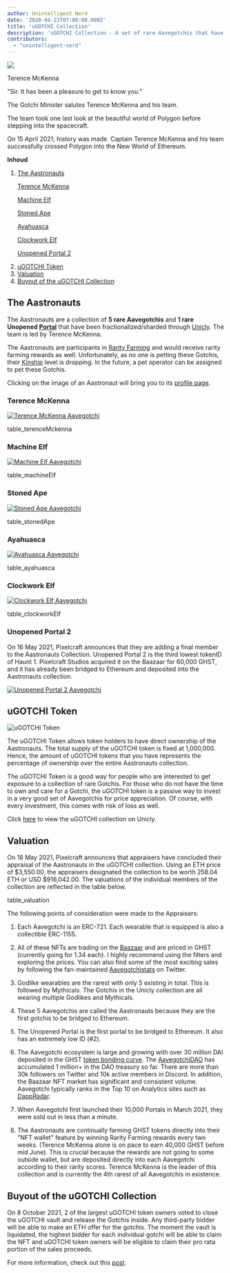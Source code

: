 ```yaml
---
author: Unintelligent Nerd
date: '2020-04-23T07:00:00.000Z'
title: 'uGOTCHI Collection'
description: 'uGOTCHI Collection - A set of rare Aavegotchis that have been fractionalized/sharded through Unicly'
contributors:
  - "unintelligent-nerd"
---
```


<div class="headerImageContainer">
<img class="headerImage" src="/ugotchi/terence-mckenna.svg">
<p class="headerImageText">Terence McKenna</p>
</div>

"Sir. It has been a pleasure to get to know you."

The Gotchi Minister salutes Terence McKenna and his team.

The team took one last look at the beautiful world of Polygon before stepping into the spacecraft.

On 15 April 2021, history was made. Captain Terence McKenna and his team successfully crossed Polygon into the New World of Ethereum.

<div class="contentsBox">

**Inhoud**

<ol>
<li><a href=#the-aastronauts>The Aastronauts</a></li>
<p><a href=#terence-mckenna>Terence McKenna</a></p>
<p><a href=#machine-elf>Machine Elf</a></p>
<p><a href=#stoned-ape>Stoned Ape</a></p>
<p><a href=#ayahuasca>Ayahuasca</a></p>
<p><a href=#clockwork-elf>Clockwork Elf</a></p>
<p><a href=#unopened-portal-2>Unopened Portal 2</a></p>
<li><a href=#ugotchi-token>uGOTCHI Token</a></li>
<li><a href=#valuation>Valuation</a></li>
<li><a href=#buyout-of-the-ugotchi-collection>Buyout of the uGOTCHI Collection</a></li>
</ol>

</div>

## The Aastronauts

The Aastronauts are a collection of **5 rare Aavegotchis** and **1 rare Unopened [Portal](/portals)** that have been fractionalized/sharded through [Unicly](https://www.unic.ly/). The team is led by Terence McKenna.

The Aastronauts are participants in [Rarity Farming](/rarity-farming) and would receive rarity farming rewards as well. Unfortunately, as no one is petting these Gotchis, their [Kinship](/traits#kinship) level is dropping. In the future, a pet operator can be assigned to pet these Gotchis.

Clicking on the image of an Aastronaut will bring you to its [profile page](/aavegotchi-profile).

### Terence McKenna

<a href="https://aavegotchi.com/gotchi/1549" target="_blank"><img src = "/ugotchi/terence-mckenna.svg" alt = "Terence McKenna Aavegotchi"></a>

table_terenceMckenna

### Machine Elf

<a href="https://aavegotchi.com/gotchi/8062" target="_blank"><img src = "/ugotchi/machine-elf.svg" alt = "Machine Elf Aavegotchi"></a>

table_machineElf

### Stoned Ape

<a href="https://aavegotchi.com/gotchi/4479" target="_blank"><img src = "/ugotchi/stoned-ape.svg" alt = "Stoned Ape Aavegotchi"></a>

table_stonedApe

### Ayahuasca

<a href="https://aavegotchi.com/gotchi/9106" target="_blank"><img src = "/ugotchi/ayahuasca.svg" alt = "Ayahuasca Aavegotchi"></a>

table_ayahuasca

### Clockwork Elf

<a href="https://aavegotchi.com/gotchi/1306" target="_blank"><img src = "/ugotchi/clockwork-elf.svg" alt = "Clockwork Elf Aavegotchi"></a>

table_clockworkElf

### Unopened Portal 2

On 16 May 2021, Pixelcraft announces that they are adding a final member to the Aastronauts Collection. Unopened Portal 2 is the third lowest tokenID of Haunt 1. Pixelcraft Studios acquired it on the Baazaar for 60,000 GHST, and it has already been bridged to Ethereum and deposited into the Aastronauts collection.

<a href="https://aavegotchi.com/portal/2" target="_blank"><img src = "/ugotchi/unopened-portal-2.svg" alt = "Unopened Portal 2 Aavegotchi"></a>

## uGOTCHI Token

<img src = "/ugotchi/ugotchi-token.svg" alt = "uGOTCHI Token" />

The uGOTCHI Token allows token holders to have direct ownership of the Aastronauts. The total supply of the uGOTCHI token is fixed at 1,000,000. Hence, the amount of uGOTCHI tokens that you have represents the percentage of ownership over the entire Aastronauts collection.

The uGOTCHI Token is a good way for people who are interested to get exposure to a collection of rare Gotchis. For those who do not have the time to own and care for a Gotchi, the uGOTCHI token is a passive way to invest in a very good set of Aavegotchis for price appreciation. Of course, with every investment, this comes with risk of loss as well.

Click [here](https://www.app.unic.ly/#/utoken-contract/0x30c2a84aed6db30e31cf4d7059b1836c12c68068) to view the uGOTCHI collection on Unicly.

## Valuation

On 18 May 2021, Pixelcraft announces that appraisers have concluded their appraisal of the Aastronauts in the uGOTCHI collection. Using an ETH price of $3,550.00, the appraisers designated the collection to be worth 258.04 ETH or USD $916,042.00. The valuations of the individual members of the collection are reflected in the table below.

table_valuation

The following points of consideration were made to the Appraisers:

1. Each Aavegotchi is an ERC-721. Each wearable that is equipped is also a collectible ERC-1155.

2. All of these NFTs are trading on the [Baazaar](/baazaar) and are priced in GHST (currently going for 1.34 each). I highly recommend using the filters and exploring the prices. You can also find some of the most exciting sales by following the fan-maintained [Aavegotchistats](https://twitter.com/GotchiStats) on Twitter.

3. Godlike wearables are the rarest with only 5 existing in total. This is followed by Mythicals. The Gotchis in the Unicly collection are all wearing multiple Godlikes and Mythicals.

4. These 5 Aavegotchis are called the Aastronauts because they are the first gotchis to be bridged to Ethereum.

5. The Unopened Portal is the first portal to be bridged to Ethereum. It also has an extremely low ID (#2).

6. The Aavegotchi ecosystem is large and growing with over 30 million DAI deposited in the GHST [token bonding curve](/curve). The [AavegotchiDAO](/dao) has accumulated 1 million+ in the DAO treasury so far. There are more than 30k followers on Twitter and 10k active members in Discord. In addition, the Baazaar NFT market has significant and consistent volume. Aavegotchi typically ranks in the Top 10 on Analytics sites such as [DappRadar](https://dappradar.com/).

7. When Aavegotchi first launched their 10,000 Portals in March 2021, they were sold out in less than a minute.

8. The Aastronauts are continually farming GHST tokens directly into their "NFT wallet" feature by winning Rarity Farming rewards every two weeks. (Terence McKenna alone is on pace to earn 40,000 GHST before mid June). This is crucial because the rewards are not going to some outside wallet, but are deposited directly into each Aavegotchi according to their rarity scores. Terence McKenna is the leader of this collection and is currently the 4th rarest of all Aavegotchis in existence.

## Buyout of the uGOTCHI Collection

On 8 October 2021, 2 of the largest uGOTCHI token owners voted to close the uGOTCHI vault and release the Gotchis inside. Any third-party bidder will be able to make an ETH offer for the gotchis. The moment the vault is liquidated, the highest bidder for each individual gotchi will be able to claim the NFT and uGOTCHI token owners will be eligible to claim their pro rata portion of the sales proceeds.

For more information, check out this [post](https://medium.com/unicly/countdown-for-the-aavegotchi-aastronauts-aauction-940972456277).